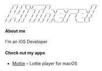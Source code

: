 ```
    __  ___  ________                   __
   / / / (_)/_  __/ /_  ___  ________  / /
  / /_/ / /  / / / __ \/ _ \/ ___/ _ \/ / 
 / __  / /  / / / / / /  __/ /  /  __/_/  
/_/ /_/_/  /_/ /_/ /_/\___/_/   \___(_)   
```

#### About me
I'm an iOS Developer

#### Check out my apps
* [Mottie](https://apps.apple.com/app/apple-store/id6743446238?pt=120474400&ct=github.com&mt=8) – Lottie player for macOS
